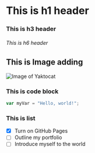 # This is h1 header
### This is h3 header
###### This is h6 header


## This is Image adding 
![Image of Yaktocat](https://octodex.github.com/images/yaktocat.png)

### This is code block 
``` javascript
var myVar = "Hello, world!";
```
### This is list
- [x] Turn on GitHub Pages
- [ ] Outline my portfolio
- [ ] Introduce myself to the world
